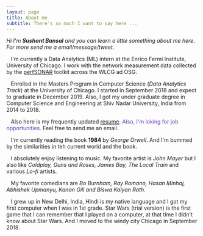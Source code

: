 ```yaml
---
layout: page
title: About me
subtitle: There's so much I want to say here ... 
---
```


_Hi I'm **Sushant Bansal** and you can learn a little something about me here. For more send me a email/message/tweet._

<i class="fa fa-briefcase">&nbsp;&nbsp;&nbsp;</i>I'm currently a Data Analytics (ML) intern at the Enrico Fermi Institute, University of Chicago. I work with the network measurement data collected by the [perfSONAR](https://www.perfsonar.net/about/) toolkit across the WLCG ad OSG.

<i class="fas fa-user-graduate">&nbsp;&nbsp;&nbsp;</i>Enrolled in the Masters Program in Computer Science (*Data Analytics Track*) at the University of Chicago. I started in September 2018 and expect to graduate in December 2019. Also, I got my under graduate degree in Computer Science and Engineering at Shiv Nadar University, India from 2014 to 2018. 

<i class="fas fa-file">&nbsp;&nbsp;&nbsp;</i>Also here is my frequently updated <a href="https://docs.google.com/document/d/1GrdMX7xHfLJ88cEEGw9Na8gIZii9DTv4X7wjk9v6z5s/edit?usp=sharing" target="_blank">resume</a>. <span style="color:#673ab7">Also, I'm loking for job opportunities.</span> Feel free to send me an email.

<i class="fas fa-book">&nbsp;&nbsp;&nbsp;</i>I'm currently reading the book **1984** by *George Orwell*. And I'm bummed by the similarities in teh current world and the book. 

<i class="fas fa-music">&nbsp;&nbsp;&nbsp;</i>I absolutely enjoy listening to music. My favorite artist is *John Mayer* but I also like *Coldplay, Guns and Roses, James Bay, The Local Train* and various *Lo-fi* artists. 

<i class="fas fa-grin-squint-tears">&nbsp;&nbsp;&nbsp;</i>My favorite comedians are *Bo Burnham,  Ray Romano, Hasan Minhaj, Abhishek Upmanyu, Kanan Gill and Biswa Kalyan Rath.*

<i class="fas fa-history">&nbsp;&nbsp;&nbsp;</i>I grew up in New Delhi, India, Hindi is my native language and I got my first computer when I was in 1st grade. Star Wars (trial version) is the first game that I can remember that I played on a computer, at that time I didn't know about Star Wars. And I moved to the windy city Chicago in September 2018.